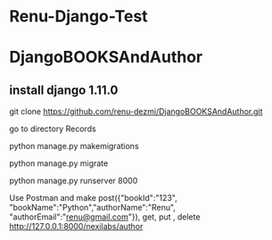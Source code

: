# Renu-Django-Test
# DjangoBOOKSAndAuthor

## install django 1.11.0
git clone https://github.com/renu-dezmi/DjangoBOOKSAndAuthor.git

go to directory Records

python manage.py makemigrations

python manage.py migrate

python manage.py runserver 8000

Use Postman and make post({"bookId":"123", "bookName":"Python","authorName":"Renu", "authorEmail":"renu@gmail.com"}), get, put , delete  http://127.0.0.1:8000/nexilabs/author
